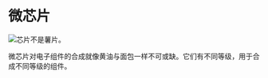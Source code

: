 # 微芯片

![芯片不是薯片。](oredict:opencomputers:circuitChip1)

微芯片对电子组件的合成就像黄油与面包一样不可或缺。它们有不同等级，用于合成不同等级的组件。
